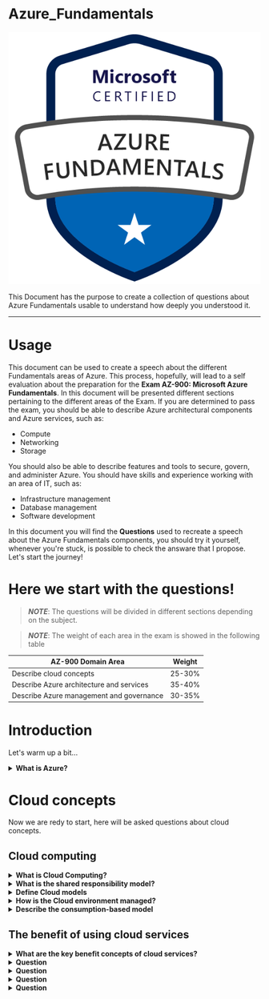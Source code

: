# Azure_Fundamentals

![Azure Fundamentals Logo](Images/Azure-AZ-900_image.png)

This Document has the purpose to create a collection of questions about Azure Fundamentals usable to understand how deeply you understood it.
_________________

# Usage

This document can be used to create a speech about the different Fundamentals areas of Azure. This process, hopefully, will lead to a self evaluation about the preparation for the **Exam AZ-900: Microsoft Azure Fundamentals**.
In this document will be presented different sections pertaining to the different areas of the Exam.
If you are determined to pass the exam, you should be able to describe Azure architectural components and Azure services, such as:

- Compute
- Networking
- Storage

You should also be able to describe features and tools to secure, govern, and administer Azure.
You should have skills and experience working with an area of IT, such as:

- Infrastructure management
- Database management
- Software development

In this document you will find the **Questions** used to recreate a speech about the Azure Fundamentals components, you should try it yourself, whenever you're stuck, is possible to check the answare that I propose. Let's start the journey!

# Here we start with the questions!
> **_NOTE_**: The questions will be divided in different sections depending on the subject.

> **_NOTE_**: The weight of each area in the exam is showed in the following table

| AZ-900 Domain Area                        | Weight   |
| ---------------------------------------- | -------- |
| Describe cloud concepts                  | 25-30%   |
| Describe Azure architecture and services | 35-40%   |
| Describe Azure management and governance | 30-35%   |


# Introduction
Let's warm up a bit...

<details>
  <summary><b>What is Azure?</b></summary>
  Azure, often referred to as Microsoft Azure, is a cloud computing platform provided by Microsoft. It offers a wide range of services, including computing power, storage, networking, databases, analytics, artificial intelligence (AI), and Internet of Things (IoT), among others. Azure enables individuals and organizations to build, deploy, and manage applications and services through Microsoft's global network of data centers.
</details>

# Cloud concepts

Now we are redy to start, here will be asked questions about cloud concepts.

## Cloud computing
<details>
  <summary><b>What is Cloud Computing?</b></summary>
  Cloud computing is the delivery of computing services over the internet. Computing services include common IT infrastructure such as virtual machines, storage, databases, and networking. Cloud services also expand the traditional IT offerings to include things like Internet of Things (IoT), machine learning (ML), and artificial intelligence (AI).
</details>

<details>
  <summary><b>What is the shared responsibility model?</b></summary>
  The Shared Responsibility Model in cloud computing, including Azure, defines the division of responsibilities between the cloud service provider (CSP) and the customer. It outlines which aspects of security and management are handled by the cloud provider and which are the responsibility of the customer. This model is crucial for ensuring a secure and well-managed cloud environment.
  
![Shared resposibility model](Images/shared-responsibility-model.svg)
You’ll always be responsible for:

- The information and data stored in the cloud
- Devices that are allowed to connect to your cloud (cell phones, computers, and so on)
- The accounts and identities of the people, services, and devices within your organization

The cloud provider is always responsible for:

- The physical datacenter
- The physical network
- The physical hosts

Your service model will determine responsibility for things like:

- Operating systems
- Network controls
- Applications
- Identity and infrastructure
</details>

<details>
  <summary><b>Define Cloud models</b></summary>
  The cloud models define the deployment type of cloud resources. The three main cloud models are: 
  - private 
  - public
  - hybrid
  
### Private cloud
A private cloud is, in some ways, the natural evolution from a corporate datacenter. It’s a cloud (delivering IT services over the internet) that’s used by a single entity. Private cloud provides much greater control for the company and its IT department. However, it also comes with greater cost and fewer of the benefits of a public cloud deployment. Finally, a private cloud may be hosted from your on site datacenter. It may also be hosted in a dedicated datacenter offsite, potentially even by a third party that has dedicated that datacenter to your company.

### Public Cloud
A public cloud is built, controlled, and maintained by a third-party cloud provider. With a public cloud, anyone that wants to purchase cloud services can access and use resources. The general public availability is a key difference between public and private clouds.

### Hybrid Cloud
A hybrid cloud is a computing environment that uses both public and private clouds in an inter-connected environment. A hybrid cloud environment can be used to allow a private cloud to surge for increased, temporary demand by deploying public cloud resources. Hybrid cloud can be used to provide an extra layer of security. For example, users can flexibly choose which services to keep in public cloud and which to deploy to their private cloud infrastructure.

### Multi-Cloud
A fourth, and increasingly likely scenario is a multi-cloud scenario. In a multi-cloud scenario, you use multiple public cloud providers. Maybe you use different features from different cloud providers. Or maybe you started your cloud journey with one provider and are in the process of migrating to a different provider. Regardless, in a multi-cloud environment you deal with two (or more) public cloud providers and manage resources and security in both environments.

</details>

<details>
  <summary><b>How is the Cloud environment managed?</b></summary>
  ### Azure Arc
  Azure Arc is a set of technologies that helps manage your cloud environment. Azure Arc can help manage your cloud environment, whether it's a public cloud solely on Azure, a private cloud in your datacenter, a hybrid configuration, or even a multi-cloud environment running on multiple cloud providers at once.
</details>

<details>
  <summary><b>Describe the consumption-based model</b></summary>
  Operational Expenditure(OpEx) is spending money on services or products over time. Renting a convention center, leasing a company vehicle, or signing up for cloud services are all examples of OpEx.

Cloud computing falls under OpEx because cloud computing operates on a consumption-based model. With cloud computing, you don’t pay for the physical infrastructure, the electricity, the security, or anything else associated with maintaining a datacenter. Instead, you pay for the IT resources you use. If you don’t use any IT resources this month, you don’t pay for any IT resources.
This consumption-based model has many benefits, including:

- No upfront costs.
- No need to purchase and manage costly infrastructure that users might not use to its fullest potential.
- The ability to pay for more resources when they're needed.
- The ability to stop paying for resources that are no longer needed.

Cloud computing is the delivery of computing services over the internet by using a pay-as-you-go pricing model. You typically pay only for the cloud services you use.
Instead of maintaining CPUs and storage in your datacenter, you rent them for the time that you need them. The cloud provider takes care of maintaining the underlying infrastructure for you. The cloud enables you to quickly solve your toughest business challenges and bring cutting-edge solutions to your users.
</details>

## The benefit of using cloud services

<details>
  <summary><b>What are the key benefit concepts of cloud services?</b></summary>
  The key benefit concepts are: 
  
  - Availability 
  - Scalability
  - Reliability
  - Predictability
  - Pecurity
  - Governance
  - Manageability 

## Availability
When you’re deploying an application, a service, or any IT resources, it’s important the resources are available when needed. High availability focuses on ensuring maximum availability, regardless of disruptions or events that may occur.

When you’re architecting your solution, you’ll need to account for service availability guarantees. Azure is a highly available cloud environment with uptime guarantees depending on the service. These guarantees are part of the service-level agreements (SLAs).
> **_NOTE_**: SLA is a formal agreement between the cloud platform and a customer, it garantee the customer a fixed level of services, like the up time percentage e.g. 99% or 99.9%

## Scalability
Another major benefit of cloud computing is the scalability of cloud resources. Scalability refers to the ability to adjust resources to meet demand. If you suddenly experience peak traffic and your systems are overwhelmed, the ability to scale means you can add more resources to better handle the increased demand.

The other benefit of scalability is that you aren't overpaying for services. Because the cloud is a consumption-based model, you only pay for what you use. If demand drops off, you can reduce your resources and thereby reduce your costs.

Scaling generally comes in two varieties: **vertical and horizontal**. **Vertical scaling** is focused on increasing or decreasing the capabilities of resources. **Horizontal scaling** is adding or subtracting the number of resources.
<details>
  <summary><b>Vertical sacling</b></summary>
  With vertical scaling, if you were developing an app and you needed more processing power, you could vertically scale up to add more CPUs or RAM to the virtual machine. Conversely, if you realized you had over-specified the needs, you could vertically scale down by lowering the CPU or RAM specifications.
</details>
<details>
  <summary><b>Horizontal scaling</b></summary>
  With horizontal scaling, if you suddenly experienced a steep jump in demand, your deployed resources could be scaled out (either automatically or manually). For example, you could add additional virtual machines or containers, scaling out. In the same manner, if there was a significant drop in demand, deployed resources could be scaled in (either automatically or manually), scaling in.
</details>

## Reliability
Reliability is the ability of a system to recover from failures and continue to function. It's also one of the pillars of the Microsoft Azure Well-Architected Framework.

The cloud, by virtue of its decentralized design, naturally supports a reliable and resilient infrastructure. With a decentralized design, the cloud enables you to have resources deployed in regions around the world. With this global scale, even if one region has a catastrophic event other regions are still up and running. You can design your applications to automatically take advantage of this increased reliability. In some cases, your cloud environment itself will automatically shift to a different region for you, with no action needed on your part. You’ll learn more about how Azure leverages global scale to provide reliability later in this series.

## Predictability
Predictability in the cloud lets you move forward with confidence. Predictability can be focused on performance predictability or cost predictability. Both performance and cost predictability are heavily influenced by the Microsoft Azure Well-Architected Framework. Deploy a solution that’s built around this framework and you have a solution whose cost and performance are predictable.

## Governance
Whether you’re deploying infrastructure as a service or software as a service, cloud features support governance and compliance. Things like set templates help ensure that all your deployed resources meet corporate standards and government regulatory requirements. Plus, you can update all your deployed resources to new standards as standards change. Cloud-based auditing helps flag any resource that’s out of compliance with your corporate standards and provides mitigation strategies. Depending on your operating model, software patches and updates may also automatically be applied, which helps with both governance and security.

## Security
On the security side, you can find a cloud solution that matches your security needs. If you want maximum control of security, infrastructure as a service provides you with physical resources but lets you manage the operating systems and installed software, including patches and maintenance. If you want patches and maintenance taken care of automatically, platform as a service or software as a service deployments may be the best cloud strategies for you.

And because the cloud is intended as an over-the-internet delivery of IT resources, cloud providers are typically well suited to handle things like distributed denial of service (DDoS) attacks, making your network more robust and secure.
</details>

<details>
  <summary><b>Question</b></summary>
  answer
</details>

<details>
  <summary><b>Question</b></summary>
  answer
</details>

<details>
  <summary><b>Question</b></summary>
  answer
</details>

<details>
  <summary><b>Question</b></summary>
  answer
</details>
